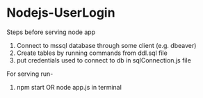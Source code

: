 # Nodejs-UserLogin

Steps before serving node app
1. Connect to mssql database through some client (e.g. dbeaver)
2. Create tables by running commands from ddl.sql file
3. put credentials used to connect to db in sqlConnection.js file

For serving run-
1. npm start OR node app.js in terminal

